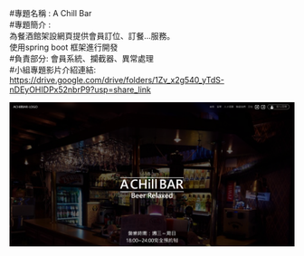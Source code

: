 #專題名稱 : A Chill Bar  
#專題簡介 :   
    為餐酒館架設網頁提供會員訂位、訂餐...服務。  
    使用spring boot 框架進行開發  
#負責部分: 
    會員系統、攔截器、異常處理  
#小組專題影片介紹連結:  
    https://drive.google.com/drive/folders/1Zv_x2g540_yTdS-nDEyOHIDPx52nbrP9?usp=share_link   
      
        
        
![image](https://github.com/looperhuang/project/blob/main/img.PNG)
